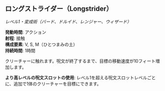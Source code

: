 ## ロングストライダー（Longstrider）
*レベル1・変成術（バード、ドルイド、レンジャー、ウィザード）*

**発動時間**: アクション  
**射程**: 接触  
**構成要素**: V, S, M（ひとつまみの土）  
**持続時間**: 1時間

クリーチャーに触れます。呪文が終了するまで、目標の移動速度が10フィート増加します。

**より高レベルの呪文スロットの使用**: レベル1を超える呪文スロットレベルごとに、追加で1体のクリーチャーを目標にできます。